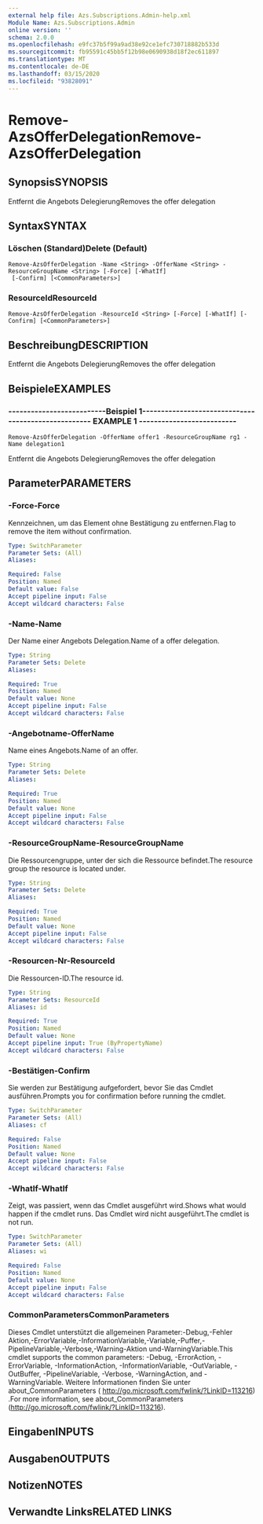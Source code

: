 ```yaml
---
external help file: Azs.Subscriptions.Admin-help.xml
Module Name: Azs.Subscriptions.Admin
online version: ''
schema: 2.0.0
ms.openlocfilehash: e9fc37b5f99a9ad38e92ce1efc730718882b533d
ms.sourcegitcommit: fb95591c45bb5f12b98e0690938d18f2ec611897
ms.translationtype: MT
ms.contentlocale: de-DE
ms.lasthandoff: 03/15/2020
ms.locfileid: "93828091"
---
```

# <span data-ttu-id="8b4f7-101">Remove-AzsOfferDelegation</span><span class="sxs-lookup"><span data-stu-id="8b4f7-101">Remove-AzsOfferDelegation</span></span>

## <span data-ttu-id="8b4f7-102">Synopsis</span><span class="sxs-lookup"><span data-stu-id="8b4f7-102">SYNOPSIS</span></span>
<span data-ttu-id="8b4f7-103">Entfernt die Angebots Delegierung</span><span class="sxs-lookup"><span data-stu-id="8b4f7-103">Removes the offer delegation</span></span>

## <span data-ttu-id="8b4f7-104">Syntax</span><span class="sxs-lookup"><span data-stu-id="8b4f7-104">SYNTAX</span></span>

### <span data-ttu-id="8b4f7-105">Löschen (Standard)</span><span class="sxs-lookup"><span data-stu-id="8b4f7-105">Delete (Default)</span></span>
```
Remove-AzsOfferDelegation -Name <String> -OfferName <String> -ResourceGroupName <String> [-Force] [-WhatIf]
 [-Confirm] [<CommonParameters>]
```

### <span data-ttu-id="8b4f7-106">ResourceId</span><span class="sxs-lookup"><span data-stu-id="8b4f7-106">ResourceId</span></span>
```
Remove-AzsOfferDelegation -ResourceId <String> [-Force] [-WhatIf] [-Confirm] [<CommonParameters>]
```

## <span data-ttu-id="8b4f7-107">Beschreibung</span><span class="sxs-lookup"><span data-stu-id="8b4f7-107">DESCRIPTION</span></span>
<span data-ttu-id="8b4f7-108">Entfernt die Angebots Delegierung</span><span class="sxs-lookup"><span data-stu-id="8b4f7-108">Removes the offer delegation</span></span>

## <span data-ttu-id="8b4f7-109">Beispiele</span><span class="sxs-lookup"><span data-stu-id="8b4f7-109">EXAMPLES</span></span>

### <span data-ttu-id="8b4f7-110">--------------------------Beispiel 1--------------------------</span><span class="sxs-lookup"><span data-stu-id="8b4f7-110">-------------------------- EXAMPLE 1 --------------------------</span></span>
```
Remove-AzsOfferDelegation -OfferName offer1 -ResourceGroupName rg1 -Name delegation1
```

<span data-ttu-id="8b4f7-111">Entfernt die Angebots Delegierung</span><span class="sxs-lookup"><span data-stu-id="8b4f7-111">Removes the offer delegation</span></span>

## <span data-ttu-id="8b4f7-112">Parameter</span><span class="sxs-lookup"><span data-stu-id="8b4f7-112">PARAMETERS</span></span>

### <span data-ttu-id="8b4f7-113">-Force</span><span class="sxs-lookup"><span data-stu-id="8b4f7-113">-Force</span></span>
<span data-ttu-id="8b4f7-114">Kennzeichnen, um das Element ohne Bestätigung zu entfernen.</span><span class="sxs-lookup"><span data-stu-id="8b4f7-114">Flag to remove the item without confirmation.</span></span>

```yaml
Type: SwitchParameter
Parameter Sets: (All)
Aliases: 

Required: False
Position: Named
Default value: False
Accept pipeline input: False
Accept wildcard characters: False
```

### <span data-ttu-id="8b4f7-115">-Name</span><span class="sxs-lookup"><span data-stu-id="8b4f7-115">-Name</span></span>
<span data-ttu-id="8b4f7-116">Der Name einer Angebots Delegation.</span><span class="sxs-lookup"><span data-stu-id="8b4f7-116">Name of a offer delegation.</span></span>

```yaml
Type: String
Parameter Sets: Delete
Aliases: 

Required: True
Position: Named
Default value: None
Accept pipeline input: False
Accept wildcard characters: False
```

### <span data-ttu-id="8b4f7-117">-Angebotname</span><span class="sxs-lookup"><span data-stu-id="8b4f7-117">-OfferName</span></span>
<span data-ttu-id="8b4f7-118">Name eines Angebots.</span><span class="sxs-lookup"><span data-stu-id="8b4f7-118">Name of an offer.</span></span>

```yaml
Type: String
Parameter Sets: Delete
Aliases: 

Required: True
Position: Named
Default value: None
Accept pipeline input: False
Accept wildcard characters: False
```

### <span data-ttu-id="8b4f7-119">-ResourceGroupName</span><span class="sxs-lookup"><span data-stu-id="8b4f7-119">-ResourceGroupName</span></span>
<span data-ttu-id="8b4f7-120">Die Ressourcengruppe, unter der sich die Ressource befindet.</span><span class="sxs-lookup"><span data-stu-id="8b4f7-120">The resource group the resource is located under.</span></span>

```yaml
Type: String
Parameter Sets: Delete
Aliases: 

Required: True
Position: Named
Default value: None
Accept pipeline input: False
Accept wildcard characters: False
```

### <span data-ttu-id="8b4f7-121">-Resourcen-Nr</span><span class="sxs-lookup"><span data-stu-id="8b4f7-121">-ResourceId</span></span>
<span data-ttu-id="8b4f7-122">Die Ressourcen-ID.</span><span class="sxs-lookup"><span data-stu-id="8b4f7-122">The resource id.</span></span>

```yaml
Type: String
Parameter Sets: ResourceId
Aliases: id

Required: True
Position: Named
Default value: None
Accept pipeline input: True (ByPropertyName)
Accept wildcard characters: False
```

### <span data-ttu-id="8b4f7-123">-Bestätigen</span><span class="sxs-lookup"><span data-stu-id="8b4f7-123">-Confirm</span></span>
<span data-ttu-id="8b4f7-124">Sie werden zur Bestätigung aufgefordert, bevor Sie das Cmdlet ausführen.</span><span class="sxs-lookup"><span data-stu-id="8b4f7-124">Prompts you for confirmation before running the cmdlet.</span></span>

```yaml
Type: SwitchParameter
Parameter Sets: (All)
Aliases: cf

Required: False
Position: Named
Default value: None
Accept pipeline input: False
Accept wildcard characters: False
```

### <span data-ttu-id="8b4f7-125">-WhatIf</span><span class="sxs-lookup"><span data-stu-id="8b4f7-125">-WhatIf</span></span>
<span data-ttu-id="8b4f7-126">Zeigt, was passiert, wenn das Cmdlet ausgeführt wird.</span><span class="sxs-lookup"><span data-stu-id="8b4f7-126">Shows what would happen if the cmdlet runs.</span></span>
<span data-ttu-id="8b4f7-127">Das Cmdlet wird nicht ausgeführt.</span><span class="sxs-lookup"><span data-stu-id="8b4f7-127">The cmdlet is not run.</span></span>

```yaml
Type: SwitchParameter
Parameter Sets: (All)
Aliases: wi

Required: False
Position: Named
Default value: None
Accept pipeline input: False
Accept wildcard characters: False
```

### <span data-ttu-id="8b4f7-128">CommonParameters</span><span class="sxs-lookup"><span data-stu-id="8b4f7-128">CommonParameters</span></span>
<span data-ttu-id="8b4f7-129">Dieses Cmdlet unterstützt die allgemeinen Parameter:-Debug,-Fehler Aktion,-ErrorVariable,-InformationVariable,-Variable,-Puffer,-PipelineVariable,-Verbose,-Warning-Aktion und-WarningVariable.</span><span class="sxs-lookup"><span data-stu-id="8b4f7-129">This cmdlet supports the common parameters: -Debug, -ErrorAction, -ErrorVariable, -InformationAction, -InformationVariable, -OutVariable, -OutBuffer, -PipelineVariable, -Verbose, -WarningAction, and -WarningVariable.</span></span> <span data-ttu-id="8b4f7-130">Weitere Informationen finden Sie unter about_CommonParameters ( http://go.microsoft.com/fwlink/?LinkID=113216) .</span><span class="sxs-lookup"><span data-stu-id="8b4f7-130">For more information, see about_CommonParameters (http://go.microsoft.com/fwlink/?LinkID=113216).</span></span>

## <span data-ttu-id="8b4f7-131">Eingaben</span><span class="sxs-lookup"><span data-stu-id="8b4f7-131">INPUTS</span></span>

## <span data-ttu-id="8b4f7-132">Ausgaben</span><span class="sxs-lookup"><span data-stu-id="8b4f7-132">OUTPUTS</span></span>

## <span data-ttu-id="8b4f7-133">Notizen</span><span class="sxs-lookup"><span data-stu-id="8b4f7-133">NOTES</span></span>

## <span data-ttu-id="8b4f7-134">Verwandte Links</span><span class="sxs-lookup"><span data-stu-id="8b4f7-134">RELATED LINKS</span></span>

